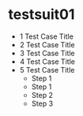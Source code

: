 # testsuit01

* 1 Test Case Title
* 2 Test Case Title
* 3 Test Case Title
* 4 Test Case Title
* 5 Test Case Title
    * Step 1
    * Step 1
    * Step 2
    * Step 3